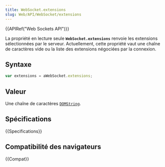 ```yaml
---
title: WebSocket.extensions
slug: Web/API/WebSocket/extensions
---
```


{{APIRef("Web Sockets API")}}

La propriété en lecture seule **`WebSocket.extensions`** renvoie les extensions sélectionnées par le serveur. Actuellement, cette propriété vaut une chaîne de caractères vide ou la liste des extensions négociées par la connexion.

## Syntaxe

```js
var extensions = aWebSocket.extensions;
```

## Valeur

Une chaîne de caractères [`DOMString`](/fr/docs/Web/JavaScript/Reference/Global_Objects/String).

## Spécifications

{{Specifications}}

## Compatibilité des navigateurs

{{Compat}}

